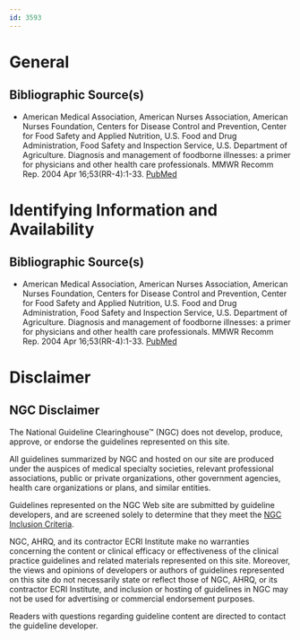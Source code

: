 ```yaml
---
id: 3593
---
```


# General

## Bibliographic Source(s)

- American Medical Association, American Nurses Association, American Nurses Foundation, Centers for Disease Control and Prevention, Center for Food Safety and Applied Nutrition, U.S. Food and Drug Administration, Food Safety and Inspection Service, U.S. Department of Agriculture. Diagnosis and management of foodborne illnesses: a primer for physicians and other health care professionals. MMWR Recomm Rep. 2004 Apr 16;53(RR-4):1-33. [ PubMed ](http://www.ncbi.nlm.nih.gov/entrez/query.fcgi?cmd=Retrieve&db=pubmed&dopt=Abstract&list_uids=15123984)

# Identifying Information and Availability

## Bibliographic Source(s)

- American Medical Association, American Nurses Association, American Nurses Foundation, Centers for Disease Control and Prevention, Center for Food Safety and Applied Nutrition, U.S. Food and Drug Administration, Food Safety and Inspection Service, U.S. Department of Agriculture. Diagnosis and management of foodborne illnesses: a primer for physicians and other health care professionals. MMWR Recomm Rep. 2004 Apr 16;53(RR-4):1-33. [ PubMed ](http://www.ncbi.nlm.nih.gov/entrez/query.fcgi?cmd=Retrieve&db=pubmed&dopt=Abstract&list_uids=15123984)

# Disclaimer

## NGC Disclaimer

The National Guideline Clearinghouse™ (NGC) does not develop, produce, approve, or endorse the guidelines represented on this site.

All guidelines summarized by NGC and hosted on our site are produced under the auspices of medical specialty societies, relevant professional associations, public or private organizations, other government agencies, health care organizations or plans, and similar entities.

Guidelines represented on the NGC Web site are submitted by guideline developers, and are screened solely to determine that they meet the [NGC Inclusion Criteria](/help-and-about/summaries/inclusion-criteria).

NGC, AHRQ, and its contractor ECRI Institute make no warranties concerning the content or clinical efficacy or effectiveness of the clinical practice guidelines and related materials represented on this site. Moreover, the views and opinions of developers or authors of guidelines represented on this site do not necessarily state or reflect those of NGC, AHRQ, or its contractor ECRI Institute, and inclusion or hosting of guidelines in NGC may not be used for advertising or commercial endorsement purposes.

Readers with questions regarding guideline content are directed to contact the guideline developer.

